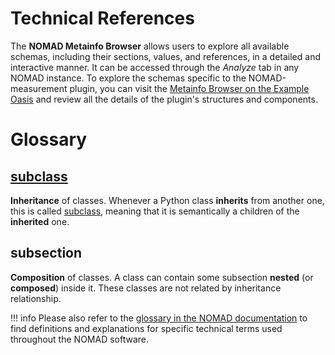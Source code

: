 # Technical References
The **NOMAD Metainfo Browser** allows users to explore all available schemas, including their sections, values, and references, in a detailed and interactive manner. It can be accessed through the *Analyze* tab in any NOMAD instance. To explore the schemas specific to the NOMAD-measurement plugin, you can visit the [Metainfo Browser on the Example Oasis](https://nomad-lab.eu/prod/v1/oasis/gui/analyze/metainfo/nomad_measurements) and review all the details of the plugin's structures and components.

# Glossary

## [subclass](../reference/references.md#subclass)

**Inheritance** of classes. Whenever a Python class **inherits** from another one, this is called [subclass](../reference/references.md#subclass), meaning that it is semantically a children of the **inherited** one.

## subsection

**Composition** of classes. A class can contain some subsection **nested** (or **composed**) inside it. These classes are not related by inheritance relationship.

!!! info
    Please also refer to the [glossary in the NOMAD documentation](https://nomad-lab.eu/prod/v1/staging/docs/glossary.html) to find definitions and explanations for specific technical terms used throughout the NOMAD software.
